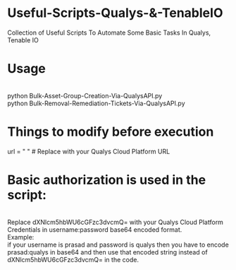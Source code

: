 # Useful-Scripts-Qualys-&-TenableIO
Collection of Useful Scripts To Automate Some Basic Tasks In Qualys, Tenable IO

# Usage
<br> python Bulk-Asset-Group-Creation-Via-QualysAPI.py
<br> python Bulk-Removal-Remediation-Tickets-Via-QualysAPI.py

# Things to modify before execution
url = " " # Replace with your Qualys Cloud Platform URL

# Basic authorization is used in the script:
<br> Replace dXNlcm5hbWU6cGFzc3dvcmQ= with your Qualys Cloud Platform Credentials in username:password base64 encoded format.
<br> Example: 
<br> if your username is prasad and password is qualys then you have to encode prasad:qualys in base64 and then use that encoded string instead of dXNlcm5hbWU6cGFzc3dvcmQ= in the code.
